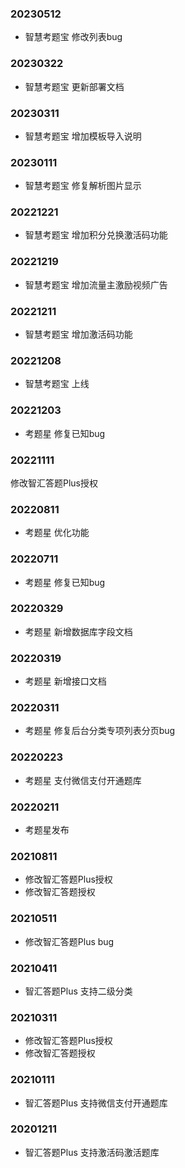 ### 20230512
+ 智慧考题宝 修改列表bug

### 20230322
+ 智慧考题宝 更新部署文档

### 20230311
+ 智慧考题宝 增加模板导入说明

### 20230111
+ 智慧考题宝 修复解析图片显示

### 20221221
+ 智慧考题宝 增加积分兑换激活码功能

### 20221219
+ 智慧考题宝 增加流量主激励视频广告

### 20221211
+ 智慧考题宝 增加激活码功能

### 20221208
+ 智慧考题宝 上线

### 20221203
+ 考题星 修复已知bug

### 20221111
修改智汇答题Plus授权

### 20220811
+ 考题星 优化功能

### 20220711
+ 考题星 修复已知bug

### 20220329
+ 考题星 新增数据库字段文档

### 20220319
+ 考题星 新增接口文档

### 20220311
+ 考题星 修复后台分类专项列表分页bug

### 20220223
+ 考题星 支付微信支付开通题库

### 20220211
+ 考题星发布

### 20210811
+ 修改智汇答题Plus授权
+ 修改智汇答题授权

### 20210511
+ 修改智汇答题Plus bug

### 20210411
+ 智汇答题Plus 支持二级分类

### 20210311
+ 修改智汇答题Plus授权
+ 修改智汇答题授权

### 20210111
+ 智汇答题Plus 支持微信支付开通题库

### 20201211
+ 智汇答题Plus 支持激活码激活题库
